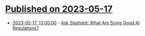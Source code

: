 # [Published on 2023-05-17](index.md)

* [2023-05-17, 13:00:00](https://ask.slashdot.org/story/23/05/17/0325219/ask-slashdot-what-are-some-good-ai-regulations?utm_source=rss1.0mainlinkanon&utm_medium=feed) - [Ask Slashdot: What Are Some Good AI Regulations?](https://ask.slashdot.org/story/23/05/17/0325219/ask-slashdot-what-are-some-good-ai-regulations?utm_source=rss1.0mainlinkanon&utm_medium=feed)
